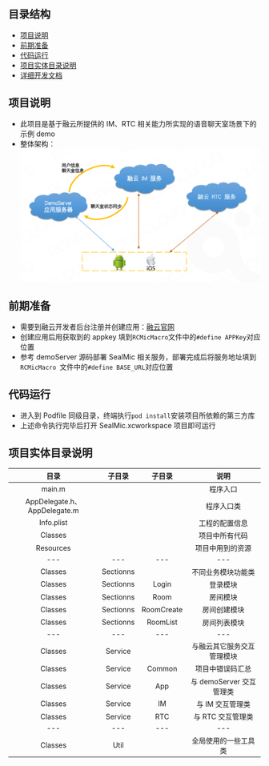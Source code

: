 ## 目录结构
* [项目说明](#1)  
* [前期准备](#2)  
* [代码运行](#3)
* [项目实体目录说明](#4)
* [详细开发文档](./Documents/开发文档.md)

<h2 id='1'>项目说明</h2>

* 此项目是基于融云所提供的 IM、RTC 相关能力所实现的语音聊天室场景下的示例 demo
* 整体架构：![整体架构](./Documents/Assets/architecture.png)

<h2 id='2'>前期准备</h2>

* 需要到融云开发者后台注册并创建应用：[融云官网](https://www.rongcloud.cn)
* 创建应用后用获取到的 appkey 填到`RCMicMacro`文件中的`#define APPKey`对应位置
* 参考 demoServer 源码部署 SealMic 相关服务，部署完成后将服务地址填到`RCMicMacro `文件中的`#define BASE_URL`对应位置

<h2 id='3'>代码运行</h2>

* 进入到 Podfile 同级目录，终端执行`pod install`安装项目所依赖的第三方库
* 上述命令执行完毕后打开 SealMic.xcworkspace 项目即可运行

<h2 id='4'>项目实体目录说明</h2>

| 目录 | 子目录 | 子目录 | 说明 |
|:---:|:---:|:---:|:---:|
| main.m ||| 程序入口 |
| AppDelegate.h、AppDelegate.m||| 程序入口类 |
| Info.plist ||| 工程的配置信息 |
| Classes ||| 项目中所有代码 |
| Resources ||| 项目中用到的资源 |
| --- | --- | --- | --- |
| Classes | Sectionns || 不同业务模块功能类 |
| Classes | Sectionns | Login | 登录模块 |
| Classes | Sectionns | Room | 房间模块 |
| Classes | Sectionns | RoomCreate | 房间创建模块 |
| Classes | Sectionns | RoomList | 房间列表模块 |
| --- | --- | --- | --- |
| Classes | Service|| 与融云其它服务交互管理模块 |
| Classes | Service | Common | 项目中错误码汇总 |
| Classes | Service | App | 与 demoServer 交互管理类 |
| Classes | Service | IM | 与 IM 交互管理类 |
| Classes | Service | RTC | 与 RTC 交互管理类 |
| --- | --- | --- | --- |
| Classes | Util || 全局使用的一些工具类 |

